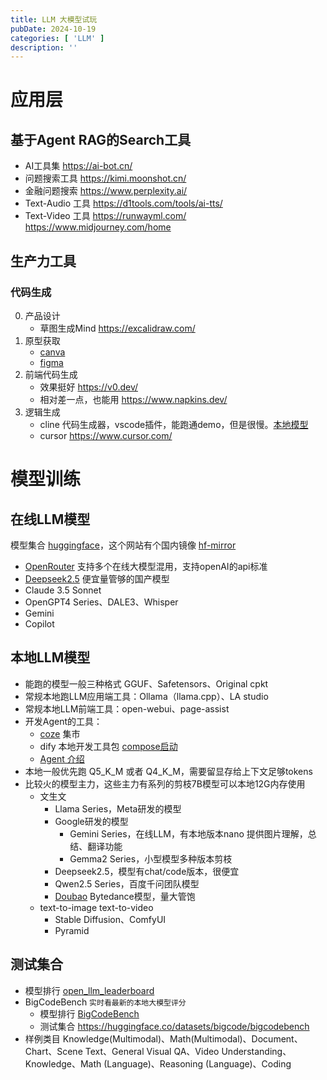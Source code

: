 ```yaml
---
title: LLM 大模型试玩
pubDate: 2024-10-19
categories: [ 'LLM' ]
description: ''
---
```


# 应用层

## 基于Agent RAG的Search工具

* AI工具集 https://ai-bot.cn/
* 问题搜索工具 https://kimi.moonshot.cn/
* 金融问题搜索 https://www.perplexity.ai/
* Text-Audio 工具 https://d1tools.com/tools/ai-tts/
* Text-Video 工具 https://runwayml.com/ https://www.midjourney.com/home

## 生产力工具

### 代码生成

0. 产品设计
    * 草图生成Mind https://excalidraw.com/
1. 原型获取
    * [canva](https://www.canva.cn/)
    * [figma](https://www.figma.com/ai/)
2. 前端代码生成
    * 效果挺好 https://v0.dev/
    * 相对差一点，也能用 https://www.napkins.dev/
3. 逻辑生成
    * cline 代码生成器，vscode插件，能跑通demo，但是很慢。[本地模型](https://ollama.com/search?q=cline)
    * cursor https://www.cursor.com/

# 模型训练

## 在线LLM模型

模型集合 [huggingface](https://huggingface.co/)，这个网站有个国内镜像 [hf-mirror](https://hf-mirror.com/)

* [OpenRouter](https://openrouter.ai/) 支持多个在线大模型混用，支持openAI的api标准
* [Deepseek2.5](https://www.deepseek.com/) 便宜量管够的国产模型
* Claude 3.5 Sonnet
* OpenGPT4 Series、DALE3、Whisper
* Gemini
* Copilot

## 本地LLM模型

* 能跑的模型一般三种格式 GGUF、Safetensors、Original cpkt
* 常规本地跑LLM应用端工具：Ollama（llama.cpp）、LA studio
* 常规本地LLM前端工具：open-webui、page-assist
* 开发Agent的工具：
    * [coze](https://www.coze.com/) 集市
    * dify 本地开发工具包 [compose启动](https://docs.dify.ai/getting-started/install-self-hosted/docker-compose)
    * [Agent 介绍](https://towardsdatascience.com/intro-to-llm-agents-with-langchain-when-rag-is-not-enough-7d8c08145834)
* 本地一般优先跑 Q5_K_M 或者 Q4_K_M，需要留显存给上下文足够tokens
* 比较火的模型主力，这些主力有系列的剪枝7B模型可以本地12G内存使用
    * 文生文
        * Llama Series，Meta研发的模型
        * Google研发的模型
            * Gemini Series，在线LLM，有本地版本nano 提供图片理解，总结、翻译功能
            * Gemma2 Series，小型模型多种版本剪枝
        * Deepseek2.5，模型有chat/code版本，很便宜
        * Qwen2.5 Series，百度千问团队模型
        * [Doubao](https://www.volcengine.com/product/doubao) Bytedance模型，量大管饱
    * text-to-image text-to-video
        * Stable Diffusion、ComfyUI
        * Pyramid

## 测试集合

* 模型排行 [open_llm_leaderboard](https://huggingface.co/spaces/open-llm-leaderboard/open_llm_leaderboard)
* BigCodeBench `实时看最新的本地大模型评分`
    * 模型排行 [BigCodeBench](https://bigcode-bench.github.io/)
    * 测试集合 https://huggingface.co/datasets/bigcode/bigcodebench
* 样例类目 Knowledge(Multimodal)、Math(Multimodal)、Document、Chart、Scene Text、General Visual QA、Video
  Understanding、Knowledge、Math (Language)、Reasoning (Language)、Coding	